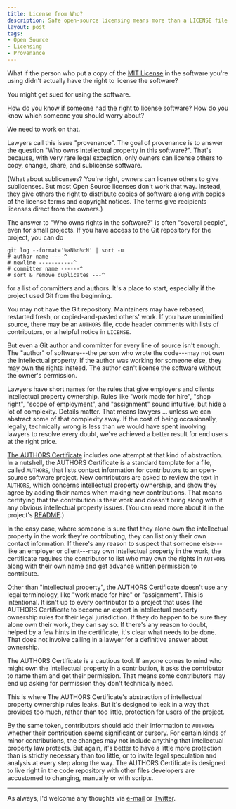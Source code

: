```yaml
---
title: License from Who?
description: Safe open-source licensing means more than a LICENSE file.
layout: post
tags:
- Open Source
- Licensing
- Provenance
---
```


What if the person who put a copy of the [MIT License] in the software you're using didn't actually have the right to license the software?

[MIT License]: https://spdx.org/licenses/MIT

You might get sued for using the software.

How do you know if someone had the right to license software?  How do you know which someone you should worry about?

We need to work on that.

<!--jump-->

Lawyers call this issue "provenance".  The goal of provenance is to answer the question "Who owns intellectual property in this software?".  That's because, with very rare legal exception, only owners can license others to copy, change, share, and sublicense software.

(What about sublicenses?  You're right, owners can license others to give sublicenses.  But most Open Source licenses don't work that way.  Instead, they give others the right to distribute copies of software along with copies of the license terms and copyright notices.  The terms give recipients licenses direct from the owners.)

The answer to "Who owns rights in the software?" is often "several people", even for small projects.  If you have access to the Git repository for the project, you can do

    git log --format='%aN%n%cN' | sort -u
    # author name ----^
    # newline -----------^
    # committer name ------^
    # sort & remove duplicates ---^

for a list of committers and authors.  It's a place to start, especially if the project used Git from the beginning.

You may not have the Git repository.  Maintainers may have rebased, restarted fresh, or copied-and-pasted others' work.  If you have unminified source, there may be an `AUTHORS` file, code header comments with lists of contributors, or a helpful notice in `LICENSE`.

But even a Git author and committer for every line of source isn't enough.  The "author" of software---the person who wrote the code---may not own the intellectual property.  If the author was working for someone else, they may own the rights instead.  The author can't license the software without the owner's permission.

Lawyers have short names for the rules that give employers and clients intellectual property ownership.  Rules like "work made for hire", "shop right", "scope of employment", and "assignment" sound intuitive, but hide a lot of complexity.  Details matter. That means lawyers ... unless we can abstract some of that complexity away.  If the cost of being occasionally, legally, technically wrong is less than we would have spent involving lawyers to resolve every doubt, we've achieved a better result for end users at the right price.

[The AUTHORS Certificate] includes one attempt at that kind of abstraction.  In a nutshell, the AUTHORS Certificate is a standard template for a file, called `AUTHORS`, that lists contact information for contributors to an open-source software project.  New contributors are asked to review the text in `AUTHORS`, which concerns intellectual property ownership, and show they agree by adding their names when making new contributions.  That means certifying that the contribution is their work and doesn't bring along with it any obvious intellectual property issues.  (You can read more about it in the project's [README].)

[README]: https://github.com/berneout/authors-certificate/blob/34ad3f80ac17c382b9178b662b737d443d9943bf/README.md

[The AUTHORS Certificate]: https://github.com/berneout/authors-certificate/blob/34ad3f80ac17c382b9178b662b737d443d9943bf/AUTHORS

In the easy case, where someone is sure that they alone own the intellectual property in the work they're contributing, they can list only their own contact information.  If there's any reason to suspect that someone else---like an employer or client---may own intellectual property in the work, the certificate requires the contributor to list who may own the rights in `AUTHORS` along with their own name and get advance written permission to contribute.

Other than "intellectual property", the AUTHORS Certificate doesn't use any legal terminology, like "work made for hire" or "assignment".  This is intentional.  It isn't up to every contributor to a project that uses The AUTHORS Certificate to become an expert in intellectual property ownership rules for their legal jurisdiction.  If they do happen to be sure they alone own their work, they can say so.  If there's any reason to doubt, helped by a few hints in the certificate, it's clear what needs to be done.  That does not involve calling in a lawyer for a definitive answer about ownership.

The AUTHORS Certificate is a cautious tool.  If anyone comes to mind who might own the intellectual property in a contribution, it asks the contributor to name them and get their permission.  That means some contributors may end up asking for permission they don't technically need.

This is where The AUTHORS Certificate's abstraction of intellectual property ownership rules leaks.  But it's designed to leak in a way that provides too much, rather than too little, protection for users of the project.

By the same token, contributors should add their information to `AUTHORS` whether their contribution seems significant or cursory.  For certain kinds of minor contributions, the changes may not include anything that intellectual property law protects.  But again, it's better to have a little more protection than is strictly necessary than too little, or to invite legal speculation and analysis at every step along the way.  The AUTHORS Certificate is designed to live right in the code repository with other files developers are accustomed to changing, manually or with scripts.

---

As always, I'd welcome any thoughts via [e-mail](mailto:kyle@kemitchell.com) or [Twitter](https://twitter.com/kemitchell).
